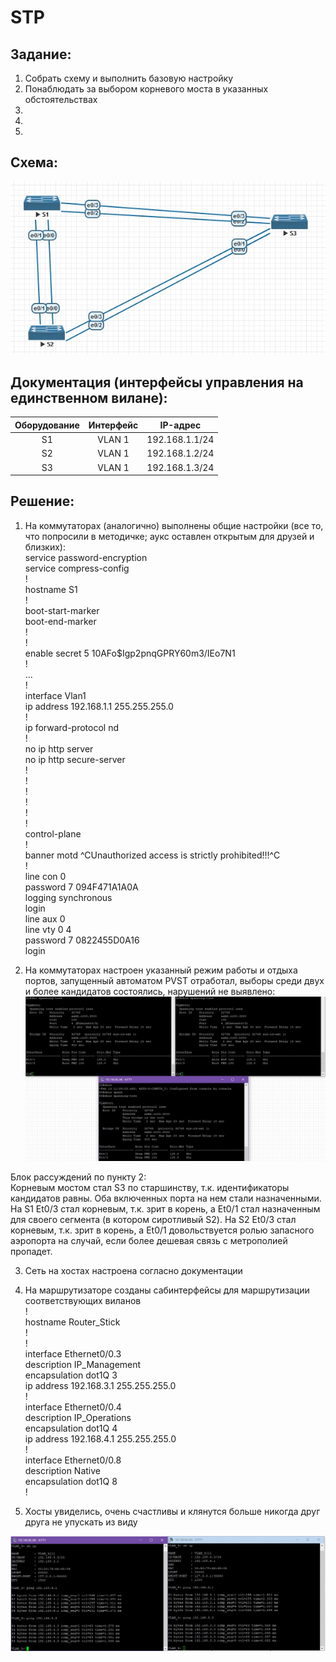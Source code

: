 ﻿# STP

## Задание:
1. Собрать схему и выполнить базовую настройку
2. Понаблюдать за выбором корневого моста в указанных обстоятельствах
3. 
4. 
5. 


## Схема:
![alt-текст](https://github.com/StuporMundiOmsk/OTUS_Networks/blob/main/Homeworks/00_STP_Basis/%D0%A2%D0%BE%D0%BF%D0%BE%D0%BB%D0%BE%D0%B3%D0%B8%D1%8F_STP.jpg "Топология STP")



## Документация (интерфейсы управления на единственном вилане):
|    Оборудование  |  Интерфейс   | IP-адрес        | 
|:----------------:|:------------:|:---------------:|                                                                                       
| S1               |     VLAN 1   | 192.168.1.1/24  |
|    S2            |  VLAN 1      | 192.168.1.2/24  |
|      S3          |  VLAN 1      | 192.168.1.3/24  |    



## Решение:
1) На коммутаторах (аналогично) выполнены общие настройки (все то, что попросили в методичке; аукс оставлен открытым для друзей и близких):    
service password-encryption  
service compress-config  
!  
hostname S1  
!  
boot-start-marker  
boot-end-marker  
!  
!  
enable secret 5 $1$0AFo$Igp2pnqGPRY60m3/IEo7N1    
!  
...  
!  
interface Vlan1  
 ip address 192.168.1.1 255.255.255.0  
!  
ip forward-protocol nd  
!  
no ip http server  
no ip http secure-server  
!  
!  
!  
!  
!  
!  
control-plane  
!  
banner motd ^CUnauthorized access is strictly prohibited!!!^C  
!  
line con 0  
 password 7 094F471A1A0A  
 logging synchronous  
 login  
line aux 0  
line vty 0 4  
 password 7 0822455D0A16  
 login  



2) На коммутаторах настроен указанный режим работы и отдыха портов, запущенный автоматом PVST отработал, выборы среди двух и более кандидатов состоялись, нарушений не выявлено:  
![alt-текст](https://github.com/StuporMundiOmsk/OTUS_Networks/blob/main/Homeworks/00_STP_Basis/%D0%92%D1%8B%D0%B1%D0%BE%D1%80%D1%8B_1.jpg "Выборы старосты")  

Блок рассуждений по пункту 2:  
Корневым мостом стал S3 по старшинству, т.к. идентификаторы кандидатов равны. Оба включенных порта на нем стали назначенными.
На S1 Et0/3 стал корневым, т.к. зрит в корень, а Et0/1 стал назначенным для своего сегмента (в котором сиротливый S2).
На S2 Et0/3 стал корневым, т.к. зрит в корень, а Et0/1 довольствуется ролью запасного аэропорта на случай, если более дешевая связь с метрополией пропадет.


   
3) Сеть на хостах настроена согласно документации  
  
4) На маршрутизаторе созданы сабинтерфейсы для маршрутизации соответствующих виланов  
!  
hostname Router_Stick  
!  
!  
interface Ethernet0/0.3  
 description IP_Management  
 encapsulation dot1Q 3  
 ip address 192.168.3.1 255.255.255.0  
!  
interface Ethernet0/0.4  
 description IP_Operations  
 encapsulation dot1Q 4  
 ip address 192.168.4.1 255.255.255.0  
!  
interface Ethernet0/0.8  
 description Native  
 encapsulation dot1Q 8  
!  

5) Хосты увиделись, очень счастливы и клянутся больше никогда друг друга не упускать из виду  

![alt-текст](https://github.com/StuporMundiOmsk/OTUS_Networks/blob/main/Homeworks/00_VLAN_Basis/%D0%98%D0%B3%D0%BE%D0%B3%D0%BE.jpg "Печальный итог")




